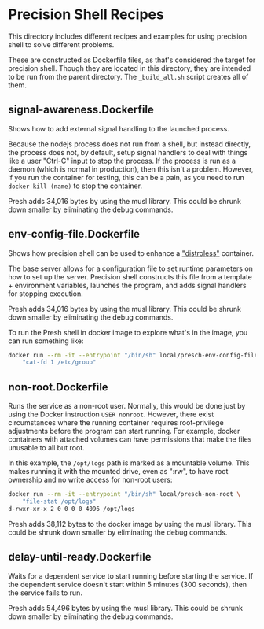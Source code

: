 # Precision Shell Recipes

This directory includes different recipes and examples for using precision shell to solve different problems.

These are constructed as Dockerfile files, as that's considered the target for precision shell.  Though they are located in this directory, they are intended to be run from the parent directory.  The `_build_all.sh` script creates all of them.


## signal-awareness.Dockerfile

Shows how to add external signal handling to the launched process.

Because the nodejs process does not run from a shell, but instead directly, the process does not, by default, setup signal handlers to deal with things like a user "Ctrl-C" input to stop the process.  If the process is run as a daemon (which is normal in production), then this isn't a problem.  However, if you run the container for testing, this can be a pain, as you need to run `docker kill (name)` to stop the container.

Presh adds 34,016 bytes by using the musl library.  This could be shrunk down smaller by eliminating the debug commands.


## env-config-file.Dockerfile

Shows how precision shell can be used to enhance a ["distroless"](https://github.com/GoogleContainerTools/distroless/) container.

The base server allows for a configuration file to set runtime parameters on how to set up the server.  Precision shell constructs this file from a template + environment variables, launches the program, and adds signal handlers for stopping execution.

Presh adds 34,016 bytes by using the musl library.  This could be shrunk down smaller by eliminating the debug commands.

To run the Presh shell in docker image to explore what's in the image, you can run something like:

```bash
docker run --rm -it --entrypoint "/bin/sh" local/presch-env-config-file \
    "cat-fd 1 /etc/group"
```

## non-root.Dockerfile

Runs the service as a non-root user.  Normally, this would be done just by using the Docker instruction `USER nonroot`.  However, there exist circumstances where the running container requires root-privilege adjustments before the program can start running.  For example, docker containers with attached volumes can have permissions that make the files unusable to all but root.

In this example, the `/opt/logs` path is marked as a mountable volume.  This makes running it with the mounted drive, even as ":rw", to have root ownership and no write access for non-root users:

```bash
docker run --rm -it --entrypoint "/bin/sh" local/presch-non-root \
    "file-stat /opt/logs"
d-rwxr-xr-x 2 0 0 0 0 4096 /opt/logs
```

Presh adds 38,112 bytes to the docker image by using the musl library.  This could be shrunk down smaller by eliminating the debug commands.

## delay-until-ready.Dockerfile

Waits for a dependent service to start running before starting the service.  If the dependent service doesn't start within 5 minutes (300 seconds), then the service fails to run.

Presh adds 54,496 bytes by using the musl library.  This could be shrunk down smaller by eliminating the debug commands.
